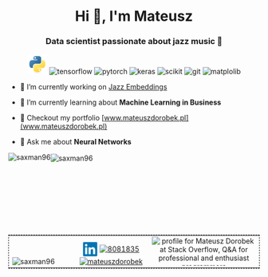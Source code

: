 <h1 align="center">Hi 👋, I'm Mateusz</h1>
<h3 align="center">Data scientist passionate about jazz music 🎷</h3>

<p align="center">
<img src="https://raw.githubusercontent.com/devicons/devicon/master/icons/python/python-original.svg" alt="python" width="40" height="40"/>  
<img src="https://www.vectorlogo.zone/logos/tensorflow/tensorflow-icon.svg" alt="tensorflow" width="40" height="40"/>
<img src="https://www.vectorlogo.zone/logos/pytorch/pytorch-icon.svg" alt="pytorch" width="40" height="40"/>  
<img src="https://upload.wikimedia.org/wikipedia/commons/thumb/a/ae/Keras_logo.svg/1200px-Keras_logo.svg.png" alt="keras" width="40" height="40"/> 
<img src="https://avatars2.githubusercontent.com/u/365630?s=200&v=4" alt="scikit" width="40" height="40"/>    
<img src="https://www.vectorlogo.zone/logos/git-scm/git-scm-icon.svg" alt="git" width="40" height="40"/> 
<img src="https://upload.wikimedia.org/wikipedia/commons/thumb/0/01/Created_with_Matplotlib-logo.svg/1024px-Created_with_Matplotlib-logo.svg.png" alt="matplolib" width="40" height="40"/>    
</p>

<p align="left">  </p>

- 🔭 I’m currently working on [Jazz Embeddings](https://www.mateuszdorobek.pl/posts/2020/06/Jazz-chords-generation)

- 🌱 I’m currently learning about **Machine Learning in Business**

- 📝 Checkout my portfolio [www.mateuszdorobek.pl](www.mateuszdorobek.pl)

- 💬 Ask me about **Neural Networks**


<table>
  <tr>
    <img align="left" src="https://github-readme-stats.vercel.app/api/top-langs/?username=saxman96&layout=compact&hide=html" alt="saxman96" height="150" />
    <img align="center" src="https://github-readme-stats.vercel.app/api?username=saxman96&show_icons=true" alt="saxman96"  height="150" />
  </tr>
</table>

<table border="1" style="border-collapse: collapse; width: 100%; border: 1px dashed;">
	<tbody>
		<tr style="border: 0px;">
			<td style="width: 33.3333%; text-align: left; vertical-align: bottom; border: 0px;"><a style="text-align: -webkit-center;"><img alt="saxman96" src="https://komarev.com/ghpvc/?username=saxman96" /></a></td>
			<td style="width: 33.3333%; text-align: center; vertical-align: bottom; border: 0px;"><a style="text-align: -webkit-center;">&nbsp;</a><a href="https://linkedin.com/in/mateuszdorobek" style="text-align: -webkit-center;" target="blank"><img align="center" alt="mateuszdorobek" height="30" src="https://raw.githubusercontent.com/devicons/devicon/master/icons/linkedin/linkedin-original.svg" width="30" /></a><span style="text-align: -webkit-center;">&nbsp;</span><a href="https://stackoverflow.com/users/8081835" style="text-align: -webkit-center;" target="blank"><img align="center" alt="8081835" height="35" src="https://upload.wikimedia.org/wikipedia/commons/e/ef/Stack_Overflow_icon.svg" width="35" /></a><span style="text-align: -webkit-center;">&nbsp;</span><a href="https://kaggle.com/mateuszdorobek" style="text-align: -webkit-center;" target="blank"><img align="center" alt="mateuszdorobek" height="25" src="https://www.vectorlogo.zone/logos/kaggle/kaggle-icon.svg" width="25" /></a></td>
			<td style="width: 33.3333%; border: 0px;"><a href="https://stackoverflow.com/users/8081835/mateusz-dorobek" style="text-align: -webkit-center;"><img alt="profile for Mateusz Dorobek at Stack Overflow, Q&amp;A for professional and enthusiast programmers" height="58" src="https://stackoverflow.com/users/flair/8081835.png" style="float: right;" title="profile for Mateusz Dorobek at Stack Overflow, Q&amp;A for professional and enthusiast programmers" width="208" /></a></td>
		</tr>
	</tbody>
</table>

